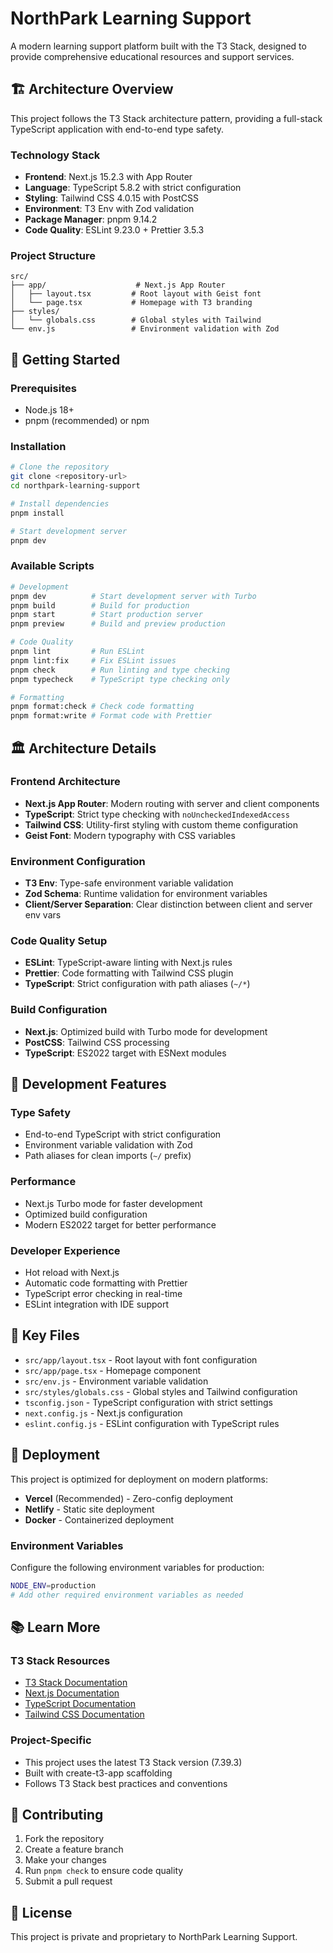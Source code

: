 # NorthPark Learning Support

A modern learning support platform built with the T3 Stack, designed to provide comprehensive educational resources and support services.

## 🏗️ Architecture Overview

This project follows the T3 Stack architecture pattern, providing a full-stack TypeScript application with end-to-end type safety.

### Technology Stack

- **Frontend**: Next.js 15.2.3 with App Router
- **Language**: TypeScript 5.8.2 with strict configuration
- **Styling**: Tailwind CSS 4.0.15 with PostCSS
- **Environment**: T3 Env with Zod validation
- **Package Manager**: pnpm 9.14.2
- **Code Quality**: ESLint 9.23.0 + Prettier 3.5.3

### Project Structure

```
src/
├── app/                    # Next.js App Router
│   ├── layout.tsx         # Root layout with Geist font
│   └── page.tsx           # Homepage with T3 branding
├── styles/
│   └── globals.css        # Global styles with Tailwind
└── env.js                 # Environment validation with Zod
```

## 🚀 Getting Started

### Prerequisites

- Node.js 18+
- pnpm (recommended) or npm

### Installation

```bash
# Clone the repository
git clone <repository-url>
cd northpark-learning-support

# Install dependencies
pnpm install

# Start development server
pnpm dev
```

### Available Scripts

```bash
# Development
pnpm dev          # Start development server with Turbo
pnpm build        # Build for production
pnpm start        # Start production server
pnpm preview      # Build and preview production

# Code Quality
pnpm lint         # Run ESLint
pnpm lint:fix     # Fix ESLint issues
pnpm check        # Run linting and type checking
pnpm typecheck    # TypeScript type checking only

# Formatting
pnpm format:check # Check code formatting
pnpm format:write # Format code with Prettier
```

## 🏛️ Architecture Details

### Frontend Architecture

- **Next.js App Router**: Modern routing with server and client components
- **TypeScript**: Strict type checking with `noUncheckedIndexedAccess`
- **Tailwind CSS**: Utility-first styling with custom theme configuration
- **Geist Font**: Modern typography with CSS variables

### Environment Configuration

- **T3 Env**: Type-safe environment variable validation
- **Zod Schema**: Runtime validation for environment variables
- **Client/Server Separation**: Clear distinction between client and server env vars

### Code Quality Setup

- **ESLint**: TypeScript-aware linting with Next.js rules
- **Prettier**: Code formatting with Tailwind CSS plugin
- **TypeScript**: Strict configuration with path aliases (`~/*`)

### Build Configuration

- **Next.js**: Optimized build with Turbo mode for development
- **PostCSS**: Tailwind CSS processing
- **TypeScript**: ES2022 target with ESNext modules

## 🔧 Development Features

### Type Safety

- End-to-end TypeScript with strict configuration
- Environment variable validation with Zod
- Path aliases for clean imports (`~/` prefix)

### Performance

- Next.js Turbo mode for faster development
- Optimized build configuration
- Modern ES2022 target for better performance

### Developer Experience

- Hot reload with Next.js
- Automatic code formatting with Prettier
- TypeScript error checking in real-time
- ESLint integration with IDE support

## 📁 Key Files

- `src/app/layout.tsx` - Root layout with font configuration
- `src/app/page.tsx` - Homepage component
- `src/env.js` - Environment variable validation
- `src/styles/globals.css` - Global styles and Tailwind configuration
- `tsconfig.json` - TypeScript configuration with strict settings
- `next.config.js` - Next.js configuration
- `eslint.config.js` - ESLint configuration with TypeScript rules

## 🚀 Deployment

This project is optimized for deployment on modern platforms:

- **Vercel** (Recommended) - Zero-config deployment
- **Netlify** - Static site deployment
- **Docker** - Containerized deployment

### Environment Variables

Configure the following environment variables for production:

```bash
NODE_ENV=production
# Add other required environment variables as needed
```

## 📚 Learn More

### T3 Stack Resources

- [T3 Stack Documentation](https://create.t3.gg/)
- [Next.js Documentation](https://nextjs.org/docs)
- [TypeScript Documentation](https://www.typescriptlang.org/docs/)
- [Tailwind CSS Documentation](https://tailwindcss.com/docs)

### Project-Specific

- This project uses the latest T3 Stack version (7.39.3)
- Built with create-t3-app scaffolding
- Follows T3 Stack best practices and conventions

## 🤝 Contributing

1. Fork the repository
2. Create a feature branch
3. Make your changes
4. Run `pnpm check` to ensure code quality
5. Submit a pull request

## 📄 License

This project is private and proprietary to NorthPark Learning Support.

